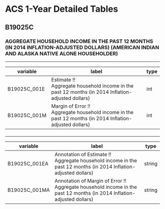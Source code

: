 # ACS 1-Year Detailed Tables

## B19025C

### AGGREGATE HOUSEHOLD INCOME IN THE PAST 12 MONTHS (IN 2014 INFLATION-ADJUSTED DOLLARS) (AMERICAN INDIAN AND ALASKA NATIVE ALONE HOUSEHOLDER)

___

| variable | label | type |
| ----- | ----- | ----- |
| B19025C_001E | Estimate !!<br>Aggregate household income in the past 12 months (in 2014 Inflation-adjusted dollars) | int |
| B19025C_001M | Margin of Error !!<br>Aggregate household income in the past 12 months (in 2014 Inflation-adjusted dollars) | int |
### 

___

| variable | label | type |
| ----- | ----- | ----- |
| B19025C_001EA | Annotation of Estimate !!<br>Aggregate household income in the past 12 months (in 2014 Inflation-adjusted dollars) | string |
| B19025C_001MA | Annotation of Margin of Error !!<br>Aggregate household income in the past 12 months (in 2014 Inflation-adjusted dollars) | string |

